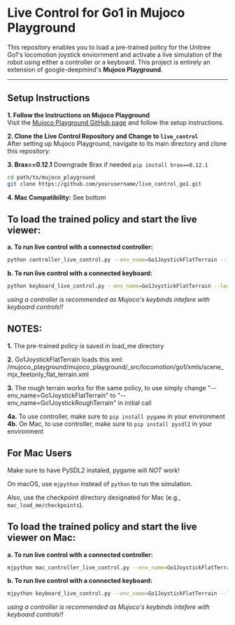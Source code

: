 # Live Control for Go1 in Mujoco Playground

This repository enables you to load a pre-trained policy for the Unitree Go1's locomotion joystick enviornment and activate a live simulation of the robot using either a controller or a keyboard. This project is entirely an extension of google-deepmind's **Mujoco Playground**.

---

## Setup Instructions

**1. Follow the Instructions on Mujoco Playground**  
Visit the [Mujoco Playground GitHub page](https://github.com/google-deepmind/mujoco_playground/) and follow the setup instructions.

**2. Clone the Live Control Repository and Change to `live_control`**  
After setting up Mujoco Playground, navigate to its main directory and clone this repository:

**3. Brax==0.12.1**
Downgrade Brax if needed `pip install brax==0.12.1`

```bash
cd path/to/mujoco_playground
git clone https://github.com/yourusername/live_control_go1.git
```

**4. Mac Compatibility:**
See bottom

## To load the trained policy and start the live viewer:

**a. To run live control with a connected controller:**

```bash
python controller_live_control.py --env_name=Go1JoystickFlatTerrain --load_checkpoint_path=load_me/checkpoints --play_only
```

**b. To run live control with a connected keyboard:**

```bash
python keyboard_live_control.py --env_name=Go1JoystickFlatTerrain --load_checkpoint_path=load_me/checkpoints --play_only
```

_using a controller is recommended as Mujoco's keybinds intefere with keyboard controls!!_

## NOTES:

**1.** The pre-trained policy is saved in load_me directory

**2.** Go1JoystickFlatTerrain loads this xml: /mujoco_playground/mujoco_playground/\_src/locomotion/go1/xmls/scene_mjx_feetonly_flat_terrain.xml

**3.** The rough terrain works for the same policy, to use simply change "--env_name=Go1JoystickFlatTerrain" to "--env_name=Go1JoystickRoughTerrain" in initial call

**4a.** To use controller, make sure to `pip install pygame` in your environment
**4b.** On Mac, to use controller, make sure to `pip install pysdl2` in your environment

## For Mac Users

Make sure to have PySDL2 instaled, pygame will _NOT_ work!

On macOS, use `mjpython` instead of `python` to run the simulation.

Also, use the checkpoint directory designated for Mac (e.g., `mac_load_me/checkpoints`).

## To load the trained policy and start the live viewer on Mac:

**a. To run live control with a connected controller:**

```bash
mjpython mac_controller_live_control.py --env_name=Go1JoystickFlatTerrain --load_checkpoint_path=mac_load_me/checkpoints --play_only
```

**b. To run live control with a connected keyboard:**

```bash
mjpython keyboard_live_control.py --env_name=Go1JoystickFlatTerrain --load_checkpoint_path=mac_load_me/checkpoints --play_only
```

_using a controller is recommended as Mujoco's keybinds intefere with keyboard controls!!_
